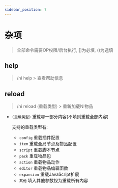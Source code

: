 ```yaml
---
sidebar_position: 7
---
```


# 杂项

> 全部命令需要OP权限/后台执行, []为必填, ()为选填

## help

> /ni help > 查看帮助信息

## reload

> /ni reload (重载类型) > 重新加载NI物品

* `(重载类型)` 重载哪一部分内容(不填则重载全部内容)

    支持的重载类型有:
    
    * `config` 重载插件配置
    * `item` 重载全局节点及物品配置
    * `script` 重载脚本节点
    * `pack` 重载物品包
    * `action` 重载物品动作
    * `editor` 重载物品编辑函数
    * `expansion` 重载JavaScript扩展
    * `其他` 填入其他参数视为重载所有内容
